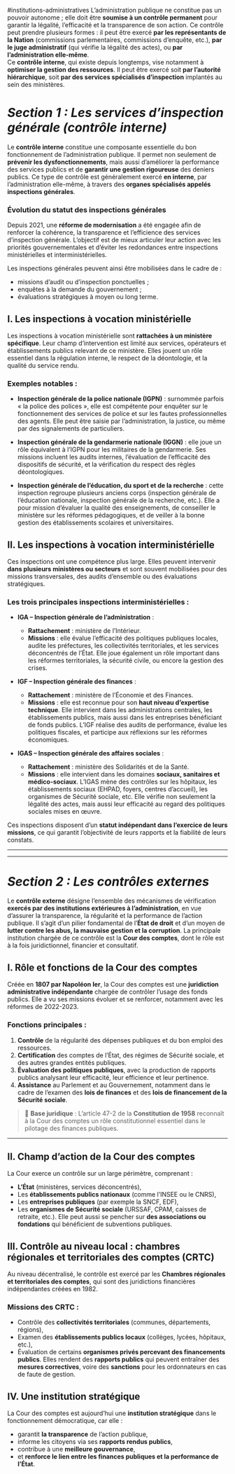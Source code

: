 #institutions-administratives 
L’administration publique ne constitue pas un pouvoir autonome ; elle doit être **soumise à un contrôle permanent** pour garantir la légalité, l’efficacité et la transparence de son action. Ce contrôle peut prendre plusieurs formes : il peut être exercé **par les représentants de la Nation** (commissions parlementaires, commissions d’enquête, etc.), **par le juge administratif** (qui vérifie la légalité des actes), ou **par l’administration elle-même**.  
Ce **contrôle interne**, qui existe depuis longtemps, vise notamment à **optimiser la gestion des ressources**. Il peut être exercé soit **par l’autorité hiérarchique**, soit **par des services spécialisés d’inspection** implantés au sein des ministères.
# ***Section 1 : Les services d’inspection générale (contrôle interne)***
Le **contrôle interne** constitue une composante essentielle du bon fonctionnement de l’administration publique. Il permet non seulement de **prévenir les dysfonctionnements**, mais aussi d’améliorer la performance des services publics et de **garantir une gestion rigoureuse** des deniers publics. Ce type de contrôle est généralement exercé **en interne**, par l’administration elle-même, à travers des **organes spécialisés appelés inspections générales**.
### Évolution du statut des inspections générales
Depuis 2021, une **réforme de modernisation** a été engagée afin de renforcer la cohérence, la transparence et l’efficience des services d’inspection générale. L’objectif est de mieux articuler leur action avec les priorités gouvernementales et d’éviter les redondances entre inspections ministérielles et interministérielles.

Les inspections générales peuvent ainsi être mobilisées dans le cadre de :
- missions d’audit ou d’inspection ponctuelles ;
- enquêtes à la demande du gouvernement ;
- évaluations stratégiques à moyen ou long terme.

## I. Les inspections à vocation ministérielle
Les inspections à vocation ministérielle sont **rattachées à un ministère spécifique**. Leur champ d’intervention est limité aux services, opérateurs et établissements publics relevant de ce ministère. Elles jouent un rôle essentiel dans la régulation interne, le respect de la déontologie, et la qualité du service rendu.
### Exemples notables :
- **Inspection générale de la police nationale (IGPN)** : surnommée parfois « la police des polices », elle est compétente pour enquêter sur le fonctionnement des services de police et sur les fautes professionnelles des agents. Elle peut être saisie par l’administration, la justice, ou même par des signalements de particuliers.
    
- **Inspection générale de la gendarmerie nationale (IGGN)** : elle joue un rôle équivalent à l’IGPN pour les militaires de la gendarmerie. Ses missions incluent les audits internes, l’évaluation de l’efficacité des dispositifs de sécurité, et la vérification du respect des règles déontologiques.
    
- **Inspection générale de l’éducation, du sport et de la recherche** : cette inspection regroupe plusieurs anciens corps (inspection générale de l’éducation nationale, inspection générale de la recherche, etc.). Elle a pour mission d’évaluer la qualité des enseignements, de conseiller le ministère sur les réformes pédagogiques, et de veiller à la bonne gestion des établissements scolaires et universitaires.

## II. Les inspections à vocation interministérielle
Ces inspections ont une compétence plus large. Elles peuvent intervenir **dans plusieurs ministères ou secteurs** et sont souvent mobilisées pour des missions transversales, des audits d’ensemble ou des évaluations stratégiques.
### Les trois principales inspections interministérielles :

- **IGA – Inspection générale de l’administration** :
    - **Rattachement** : ministère de l’Intérieur.
    - **Missions** : elle évalue l’efficacité des politiques publiques locales, audite les préfectures, les collectivités territoriales, et les services déconcentrés de l’État. Elle joue également un rôle important dans les réformes territoriales, la sécurité civile, ou encore la gestion des crises.
        
- **IGF – Inspection générale des finances** :
    - **Rattachement** : ministère de l’Économie et des Finances.
    - **Missions** : elle est reconnue pour son **haut niveau d’expertise technique**. Elle intervient dans les administrations centrales, les établissements publics, mais aussi dans les entreprises bénéficiant de fonds publics. L’IGF réalise des audits de performance, évalue les politiques fiscales, et participe aux réflexions sur les réformes économiques.
        
- **IGAS – Inspection générale des affaires sociales** :
    - **Rattachement** : ministère des Solidarités et de la Santé.
    - **Missions** : elle intervient dans les domaines **sociaux, sanitaires et médico-sociaux**. L’IGAS mène des contrôles sur les hôpitaux, les établissements sociaux (EHPAD, foyers, centres d’accueil), les organismes de Sécurité sociale, etc. Elle vérifie non seulement la légalité des actes, mais aussi leur efficacité au regard des politiques sociales mises en œuvre.

Ces inspections disposent d’un **statut indépendant dans l’exercice de leurs missions**, ce qui garantit l’objectivité de leurs rapports et la fiabilité de leurs constats.

---
---
# *Section 2 : Les contrôles externes*
Le **contrôle externe** désigne l’ensemble des mécanismes de vérification **exercés par des institutions extérieures à l’administration**, en vue d’assurer la transparence, la régularité et la performance de l’action publique. Il s’agit d’un pilier fondamental de l’**État de droit** et d’un moyen de **lutter contre les abus, la mauvaise gestion et la corruption**.
La principale institution chargée de ce contrôle est la **Cour des comptes**, dont le rôle est à la fois juridictionnel, financier et consultatif.

## I. Rôle et fonctions de la Cour des comptes
Créée en **1807 par Napoléon Ier**, la Cour des comptes est une **juridiction administrative indépendante** chargée de contrôler l’usage des fonds publics. Elle a vu ses missions évoluer et se renforcer, notamment avec les réformes de 2022-2023.
### Fonctions principales :
1. **Contrôle** de la régularité des dépenses publiques et du bon emploi des ressources.
2. **Certification** des comptes de l’État, des régimes de Sécurité sociale, et des autres grandes entités publiques.
3. **Évaluation des politiques publiques**, avec la production de rapports publics analysant leur efficacité, leur efficience et leur pertinence.
4. **Assistance** au Parlement et au Gouvernement, notamment dans le cadre de l’examen des **lois de finances** et des **lois de financement de la Sécurité sociale**.
> 🔎 **Base juridique** : L’article 47-2 de la **Constitution de 1958** reconnaît à la Cour des comptes un rôle constitutionnel essentiel dans le pilotage des finances publiques.

---

## II. Champ d’action de la Cour des comptes
La Cour exerce un contrôle sur un large périmètre, comprenant :
- **L’État** (ministères, services déconcentrés),
- Les **établissements publics nationaux** (comme l’INSEE ou le CNRS),
- Les **entreprises publiques** (par exemple la SNCF, EDF),
- Les **organismes de Sécurité sociale** (URSSAF, CPAM, caisses de retraite, etc.).
Elle peut aussi se pencher sur **des associations ou fondations** qui bénéficient de subventions publiques.

## III. Contrôle au niveau local : chambres régionales et territoriales des comptes (CRTC)
Au niveau décentralisé, le contrôle est exercé par les **Chambres régionales et territoriales des comptes**, qui sont des juridictions financières indépendantes créées en 1982.
### Missions des CRTC :
- Contrôle des **collectivités territoriales** (communes, départements, régions),
- Examen des **établissements publics locaux** (collèges, lycées, hôpitaux, etc.),
- Évaluation de certains **organismes privés percevant des financements publics**.
Elles rendent des **rapports publics** qui peuvent entraîner des **mesures correctives**, voire des **sanctions** pour les ordonnateurs en cas de faute de gestion.

## IV. Une institution stratégique
La Cour des comptes est aujourd’hui une **institution stratégique** dans le fonctionnement démocratique, car elle :
- garantit **la transparence** de l’action publique,
- informe les citoyens via ses **rapports rendus publics**,
- contribue à une **meilleure gouvernance**,
- et **renforce le lien entre les finances publiques et la performance de l’État**.